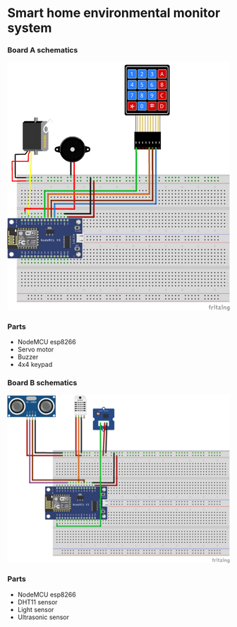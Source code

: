 # Smart home environmental monitor system

### Board A schematics
![Board A](Board%20A%20schematics.png)
### Parts
- NodeMCU esp8266
- Servo motor
- Buzzer
- 4x4 keypad

### Board B schematics
![Board B](Board%20B%20schematics.png)
### Parts
- NodeMCU esp8266
- DHT11 sensor
- Light sensor
- Ultrasonic sensor

